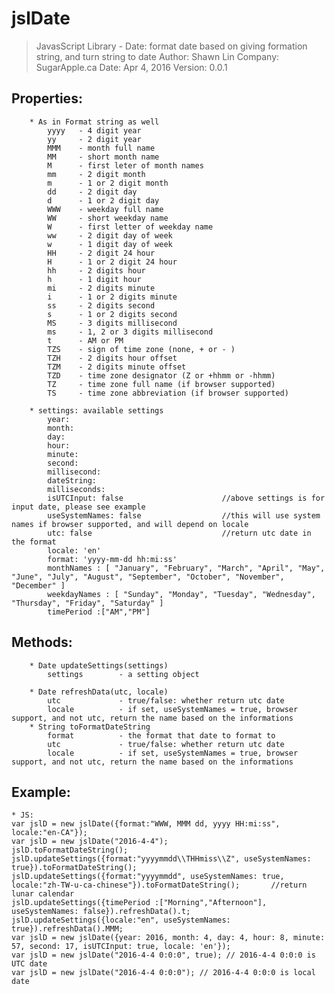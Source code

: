 # jslDate

> JavasScript Library - Date: format date based on giving formation string, and turn string to date
> Author: Shawn Lin
> Company: SugarApple.ca
> Date: Apr 4, 2016
> Version: 0.0.1

## Properties:
        * As in Format string as well
            yyyy   - 4 digit year
            yy     - 2 digit year
            MMM    - month full name
            MM     - short month name
            M      - first leter of month names
            mm     - 2 digit month
            m      - 1 or 2 digit month
            dd     - 2 digit day
            d      - 1 or 2 digit day
            WWW    - weekday full name
            WW     - short weekday name
            W      - first letter of weekday name
            ww     - 2 digit day of week
            w      - 1 digit day of week
            HH     - 2 digit 24 hour
            H      - 1 or 2 digit 24 hour
            hh     - 2 digits hour
            h      - 1 digit hour
            mi     - 2 digits minute
            i      - 1 or 2 digits minute
            ss     - 2 digits second
            s      - 1 or 2 digits second
            MS     - 3 digits millisecond
            ms     - 1, 2 or 3 digits millisecond
            t      - AM or PM
            TZS    - sign of time zone (none, + or - )
            TZH    - 2 digits hour offset
            TZM    - 2 digits minute offset
            TZD    - time zone designator (Z or +hhmm or -hhmm)
            TZ     - time zone full name (if browser supported)
            TS     - time zone abbreviation (if browser supported)
	
        * settings: available settings
            year:
            month:
            day:
            hour:
            minute:
            second:
            millisecond:
            dateString:
            milliseconds:
            isUTCInput: false                      //above settings is for input date, please see example
            useSystemNames: false                  //this will use system names if browser supported, and will depend on locale
            utc: false                             //return utc date in the format
            locale: 'en'
            format: 'yyyy-mm-dd hh:mi:ss'
            monthNames : [ "January", "February", "March", "April", "May", "June", "July", "August", "September", "October", "November", "December" ]
            weekdayNames : [ "Sunday", "Monday", "Tuesday", "Wednesday", "Thursday", "Friday", "Saturday" ]
            timePeriod :["AM","PM"]
        
## Methods:
        * Date updateSettings(settings)
            settings        - a setting object
            
        * Date refreshData(utc, locale)
            utc             - true/false: whether return utc date
            locale          - if set, useSystemNames = true, browser support, and not utc, return the name based on the informations
        * String toFormatDateString
            format          - the format that date to format to
            utc             - true/false: whether return utc date
            locale          - if set, useSystemNames = true, browser support, and not utc, return the name based on the informations

## Example:
    * JS:
	var jslD = new jslDate({format:"WWW, MMM dd, yyyy HH:mi:ss", locale:"en-CA"});
	var jslD = new jslDate("2016-4-4");
	jslD.toFormatDateString();
	jslD.updateSettings({format:"yyyymmdd\\THHmiss\\Z", useSystemNames: true}).toFormatDateString();
	jslD.updateSettings({format:"yyyymmdd", useSystemNames: true, locale:"zh-TW-u-ca-chinese"}).toFormatDateString();       //return lunar calendar
    jslD.updateSettings({timePeriod :["Morning","Afternoon"], useSystemNames: false}).refreshData().t;
    jslD.updateSettings({locale:"en", useSystemNames: true}).refreshData().MMM;
    var jslD = new jslDate({year: 2016, month: 4, day: 4, hour: 8, minute: 57, second: 17, isUTCInput: true, locale: 'en'});
    var jslD = new jslDate("2016-4-4 0:0:0", true); // 2016-4-4 0:0:0 is UTC date
    var jslD = new jslDate("2016-4-4 0:0:0"); // 2016-4-4 0:0:0 is local date
